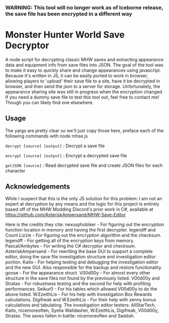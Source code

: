 ### WARNING: This tool will no longer work as of Iceborne release, the save file has been encrypted in a different way

# Monster Hunter World Save Decryptor

A node script for decrypting classic MHW saves and extracting appearance data and equipment info from save files into JSON. The goal of the tool was to make it easy to quickly share and change appearances using javascript. Because it's written in JS, it can be easily ported to work in browser, allowing players to 'upload' their save file to a site, have it be decrypted in browser, and then send the json to a server for storage. Unfortunately, the appearance sharing site was still in progress when the encryption changed. If you need a dummy save file to test this tool out, feel free to contact me! Though you can likely find one elsewhere.

## Usage

The yargs are pretty clear so we'll just copy those here, preface each of the following commands with node mhse.js

`decrypt [source] [output]` : Decrypt a save file

`encrypt [source] [output]` : Encrypt a decrypted save file

`getJSON [source]` : Read decrypted save file and create JSON files for each character

## Acknowledgements

While I suspect that this is the only JS solution for this problem: I am not an expert at decryption by any means and the logic for this project is entirely based off of the MHW Modding Discord's prior work in C#, available at https://github.com/AsteriskAmpersand/MHW-Save-Editor

Here is the credits they cite:
nexusphobiker - For figuring out the encryption function location in memory and having the first decrypter.
legendff and Count Lizzie - For figuring out the encryption algorithm and the checksum.
legendff - For getting all of the encryption keys from memory.
Pascal/Ambytes - For writing the C# decryptor and checksum.
AsteriskAmpersand - For rewriting the base GUI to support a complete editor, doing the save file investigation structure and investigation editor portion.
Kaito - For helping testing and debugging the investigation editor and the new GUI. Also responsible for the backup and restore functionality.
goose - For the appearance struct.
V00d00y - For almost every other structure in the save files not found by the previously listed.
V00d00y and Stratas - For robustness testing and the second for help with profiling performances.
Seikur0 - For his tables which allowed V00d00y to do the above listed.
W.EzeithLis - For his help with Investigation Box Rewards calculations.
Digifreak and W.EzeithLis - For their help with zenny bonus calculations and tabulating.
The investigation editor testers: AllStarTech, Kaito, nicemoreoften, Syelia Walldasher, W.EzeithLis, Digifreak, V00d00y, Stratas.
The saves fallen in battle: nicemoreoften and Saddah.
